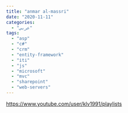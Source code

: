 ```yaml
---
title: "anmar al-massri"
date: "2020-11-11"
categories:
  - "عربي"
tags:
  - "asp"
  - "c#"
  - "crm"
  - "entity-framework"
  - "iti"
  - "js"
  - "microsoft"
  - "mvc"
  - "sharepoint"
  - "web-servers"
---
```


https://www.youtube.com/user/klv1991/playlists
